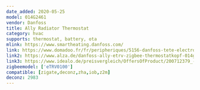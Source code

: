```yaml
---
date_added: 2020-05-25
model: 014G2461
vendor: Danfoss
title: Ally Radiator Thermostat
category: hvac
supports: thermostat, battery, ota
mlink: https://www.smartheating.danfoss.com/
link: https://www.domadoo.fr/fr/peripheriques/5156-danfoss-tete-electronique-ally-zigbee-30-5702425245008.html
link2: https://www.alza.de/danfoss-ally-etrv-zigbee-thermostatkopf-014g2460-d6277322.htm
link3: https://www.idealo.de/preisvergleich/OffersOfProduct/200712379_-ally-funk-heizkoerperthermostat-014g2460-danfoss.html
zigbeemodel: ['eTRV0100']
compatible: [zigate,deconz,zha,iob,z2m]
deconz: 2983
---
```




